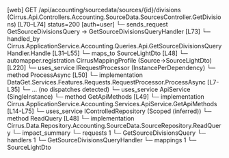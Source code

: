 [web] GET /api/accounting/sourcedata/sources/{id}/divisions  (Cirrus.Api.Controllers.Accounting.SourceData.SourcesController.GetDivisions)  [L70–L74] status=200 [auth=user]
  └─ sends_request GetSourceDivisionsQuery -> GetSourceDivisionsQueryHandler [L73]
    └─ handled_by Cirrus.ApplicationService.Accounting.Queries.Api.GetSourceDivisionsQueryHandler.Handle [L31–L55]
      └─ maps_to SourceLightDto [L48]
        └─ automapper.registration CirrusMappingProfile (Source->SourceLightDto) [L220]
      └─ uses_service IRequestProcessor (InstancePerDependency)
        └─ method ProcessAsync [L50]
          └─ implementation DataGet.Services.Features.Requests.RequestProcessor.ProcessAsync [L7-L35]
            └─ ... (no dispatches detected)
      └─ uses_service ApiService (SingleInstance)
        └─ method GetApiMethods [L49]
          └─ implementation Cirrus.ApplicationService.Accounting.Services.ApiService.GetApiMethods [L14-L75]
      └─ uses_service IControlledRepository<Source> (Scoped (inferred))
        └─ method ReadQuery [L48]
          └─ implementation Cirrus.Data.Repository.Accounting.SourceData.SourceRepository.ReadQuery
  └─ impact_summary
    └─ requests 1
      └─ GetSourceDivisionsQuery
    └─ handlers 1
      └─ GetSourceDivisionsQueryHandler
    └─ mappings 1
      └─ SourceLightDto

